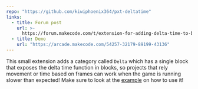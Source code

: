 ```yaml
---
repo: "https://github.com/kiwiphoenix364/pxt-deltatime"
links:
  - title: Forum post
    url: >-
      https://forum.makecode.com/t/extension-for-adding-delta-time-to-blocks/13194?u=unsignedarduino
  - title: Demo
    url: "https://arcade.makecode.com/54257-32179-89199-43136"
---
```


This small extension adds a category called `Delta` which has a single block that exposes the delta time function in blocks, so projects that rely movement or time based on frames can work when the game is running slower than expected! Make sure to look at the [example](https://makecode.com/_Y0j7ef139dmo) on how to use it!
